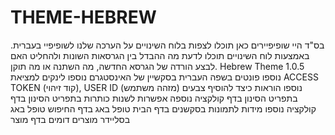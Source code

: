 # THEME-HEBREW
בס"ד
היי שופיפיירים כאן תוכלו לצפות בלוח השינויים על הערכה שלנו לשופיפיי בעברית. באמצעות לוח השינויים תוכלו לדעת מה ההבדל בין הגרסאות השונות ולהחליט האם לבצע הורדה של הגרסא החדשה, מה השתנה או מה תוקן. 
Hebrew Theme 1.0.5
נוספו פונטים בשפה העברית
בסקשיין של האינסטגרם נוספו לינקים למציאת ACCESS TOKEN (קוד זיהוי), USER ID (מזהה משתמש)
נוספו הוראות כיצד להוסיף צבעים בתפריט הסינון בדף קולקציה
נוספה אפשרות לשנות כותרות בתפריט הסינון בדף קולקציה
נוספו מידות לתמונות בסקשנים בדף הבית
טופל באג בדף החיפוש
טופל באג בסליידר מוצרים דומים בדף מוצר
